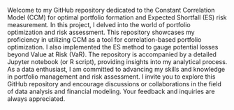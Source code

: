 Welcome to my GitHub repository dedicated to the Constant Correlation Model (CCM) for optimal portfolio formation and Expected Shortfall (ES) risk measurement. In this project, I delved into the world of portfolio optimization and risk assessment.
This repository showcases my proficiency in utilizing CCM as a tool for correlation-based portfolio optimization. I also implemented the ES method to gauge potential losses beyond Value at Risk (VaR). The repository is accompanied by a detailed Jupyter notebook (or R script), providing insights into my analytical process.
As a data enthusiast, I am committed to advancing my skills and knowledge in portfolio management and risk assessment. I invite you to explore this GitHub repository and encourage discussions or collaborations in the field of data analysis and financial modeling. Your feedback and inquiries are always appreciated.

